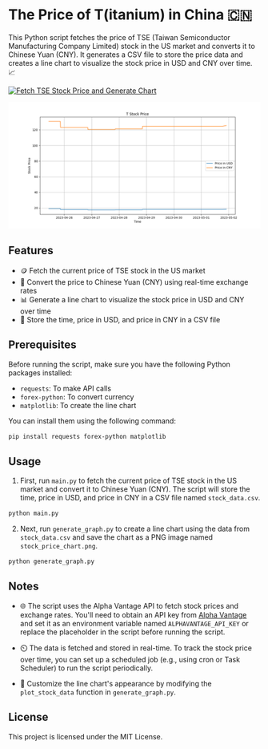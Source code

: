 # The Price of T(itanium) in China 🇨🇳

This Python script fetches the price of TSE (Taiwan Semiconductor Manufacturing Company Limited) stock in the US market and converts it to Chinese Yuan (CNY). It generates a CSV file to store the price data and creates a line chart to visualize the stock price in USD and CNY over time. 📈

[![Fetch TSE Stock Price and Generate Chart](https://github.com/jacobyoby/priceoftea/actions/workflows/main.yml/badge.svg?branch=master)][def]

![TSE Stock Price Chart](https://github.com/jacobyoby/priceoftea/blob/master/stock_price_chart.png?raw=true)

## Features

- 🪙 Fetch the current price of TSE stock in the US market
- 💱 Convert the price to Chinese Yuan (CNY) using real-time exchange rates
- 📊 Generate a line chart to visualize the stock price in USD and CNY over time
- 📝 Store the time, price in USD, and price in CNY in a CSV file

## Prerequisites

Before running the script, make sure you have the following Python packages installed:

- `requests`: To make API calls
- `forex-python`: To convert currency
- `matplotlib`: To create the line chart

You can install them using the following command:

```bash
pip install requests forex-python matplotlib
```

## Usage

1. First, run `main.py` to fetch the current price of TSE stock in the US market and convert it to Chinese Yuan (CNY). The script will store the time, price in USD, and price in CNY in a CSV file named `stock_data.csv`.

```bash
python main.py
```

2. Next, run `generate_graph.py` to create a line chart using the data from `stock_data.csv` and save the chart as a PNG image named `stock_price_chart.png`.

```bash
python generate_graph.py
```

## Notes

- 🌐 The script uses the Alpha Vantage API to fetch stock prices and exchange rates. You'll need to obtain an API key from [Alpha Vantage](https://www.alphavantage.co/support/#api-key) and set it as an environment variable named `ALPHAVANTAGE_API_KEY` or replace the placeholder in the script before running the script.

- ⏲️ The data is fetched and stored in real-time. To track the stock price over time, you can set up a scheduled job (e.g., using cron or Task Scheduler) to run the script periodically.

- 🎨 Customize the line chart's appearance by modifying the `plot_stock_data` function in `generate_graph.py`.

## License

This project is licensed under the MIT License.

[def]: https://github.com/jacobyoby/priceoftea/actions/workflows/main.yml
